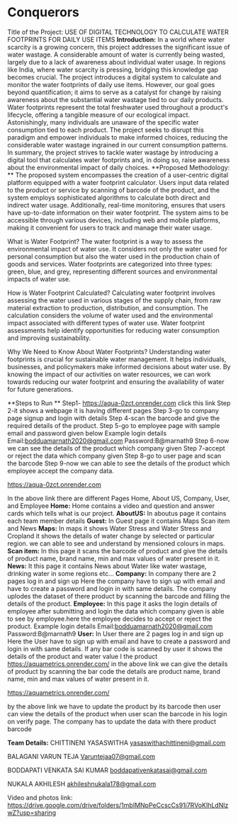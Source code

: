 # Conquerors
Title of the Project: USE OF DIGITAL TECHNOLOGY TO CALCULATE WATER FOOTPRINTS FOR DAILY USE ITEMS
**Introduction:**
In a world where water scarcity is a growing concern, this project addresses the significant issue of water wastage. A considerable amount of water is currently being wasted, largely due to a lack of awareness about individual water usage. In regions like India, where water scarcity is pressing, bridging this knowledge gap becomes crucial. The project introduces a digital system to calculate and monitor the water footprints of daily use items. However, our goal goes beyond quantification; it aims to serve as a catalyst for change by raising awareness about the substantial water wastage tied to our daily products. Water footprints represent the total freshwater used throughout a product's lifecycle, offering a tangible measure of our ecological impact. Astonishingly, many individuals are unaware of the specific water consumption tied to each product. The project seeks to disrupt this paradigm and empower individuals to make informed choices, reducing the considerable water wastage ingrained in our current consumption patterns. In summary, the project strives to tackle water wastage by introducing a digital tool that calculates water footprints and, in doing so, raise awareness about the environmental impact of daily choices.
**Proposed Methodology: **
The proposed system encompasses the creation of a user-centric digital platform equipped with a water footprint calculator. Users input data related to the product or service by scanning of barcode of the product, and the system employs sophisticated algorithms to calculate both direct and indirect water usage. Additionally, real-time monitoring, ensures that users have up-to-date information on their water footprint. The system aims to be accessible through various devices, including web and mobile platforms, making it convenient for users to track and manage their water usage.

What is Water Footprint?
The water footprint is a way to assess the environmental impact of water use. It considers not only the water used for personal consumption but also the water used in the production chain of goods and services. Water footprints are categorized into three types: green, blue, and grey, representing different sources and environmental impacts of water use.

How is Water Footprint Calculated?
Calculating water footprint involves assessing the water used in various stages of the supply chain, from raw material extraction to production, distribution, and consumption. The calculation considers the volume of water used and the environmental impact associated with different types of water use. Water footprint assessments help identify opportunities for reducing water consumption and improving sustainability.

Why We Need to Know About Water Footprints?
Understanding water footprints is crucial for sustainable water management. It helps individuals, businesses, and policymakers make informed decisions about water use. By knowing the impact of our activities on water resources, we can work towards reducing our water footprint and ensuring the availability of water for future generations.

**Steps to Run **
Step1- https://aqua-0zct.onrender.com click this link
Step 2-it shows a webpage it is having different pages 
Step 3-go to company page signup and login with details
Step 4-scan the barcode and give the required details of the product.
Step 5-go to employee page with sample email and password given below
Example login details
Email:bodduamarnath2020@gmail.com
Password:B@marnath9
Step 6-now we can see the details of the product which company given
Step 7-accept or reject the data which company given
Step 8-go to user page and scan the barcode
Step 9-now we can able to see the details of the product which employee accept the company data.

https://aqua-0zct.onrender.com

In the above link there are different Pages Home, About US, Company, User, and Employee
**Home:**
Home contains a video and question and answer cards which tells what is our project.
**AboutUS:**
In aboutus page it contains each team member details
**Guest:**
In Guest page it contains Maps Scan item and News
**Maps:**
In maps it shows Water Stress and Water Stress and Cropland it shows the details of water change by selected or particular region. we can able to see and understand by mensioned colours in maps.
**Scan item:**
In this page it scans the barcode of product and give the details of product name, brand name, min and max values of water present in it.
**News:**
It this page it contains News about Water like water wastage, drinking water in some regions etc…
**Company:**
In company there are 2 pages log in and sign up 
Here the company have to sign up with email and have to create a password and login in with same details.
The company uplodes the dataset of there product by scanning the barcode and filling the details of the product.
**Employee:**
In this page it asks the login details of employee after submitting and login the data which company given is able to see by employee.here the employee decides to accept or reject the product.
Example login details
Email:bodduamarnath2020@gmail.com
Password:B@marnath9
**User:**
In User there are 2 pages log in and sign up 
Here the User have to sign up with email and have to create a password and login in with same details.
If any bar code is scanned by user it shows the details of the product and water value I the product
https://aquametrics.onrender.com/
in the above link we can give the details of product by scanning the bar code
the details are product name, brand name, min and max values of water present in it.

https://aquametrics.onrender.com/

by the above link we have to update the product by its barcode then user can view the details of the product when user scan the barcode in his login on verify page.
The company has to update the data with there product barcode

**Team Details:**
CHITTINENI YASASWITHA
yasaswithachittineni@gmail.com

BALAGANI VARUN TEJA
Varuntejaa07@gmail.com

BODDAPATI VENKATA SAI KUMAR
boddapativenkatasai@gmail.com

NUKALA AKHILESH
akhileshnukala178@gmail.com

Video and photos link: https://drive.google.com/drive/folders/1mbIMNpPeCcscCs91i7RVoKIhLdNlzwZ?usp=sharing

